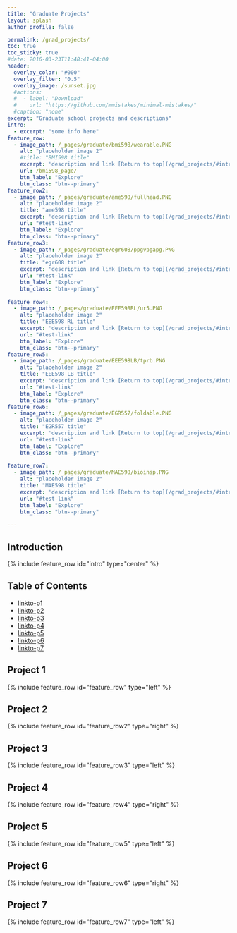 ```yaml
---
title: "Graduate Projects"
layout: splash
author_profile: false

permalink: /grad_projects/
toc: true
toc_sticky: true
#date: 2016-03-23T11:48:41-04:00
header:
  overlay_color: "#000"
  overlay_filter: "0.5"
  overlay_image: /sunset.jpg
  #actions:
  #  - label: "Download"
  #    url: "https://github.com/mmistakes/minimal-mistakes/"
  #caption: "none"
excerpt: "Graduate school projects and descriptions"
intro: 
  - excerpt: "some info here" 
feature_row:
  - image_path: /_pages/graduate/bmi598/wearable.PNG
    alt: "placeholder image 2"
    #title: "BMI598 title"
    excerpt: 'description and link [Return to top](/grad_projects/#introduction) '
    url: /bmi598_page/
    btn_label: "Explore"
    btn_class: "btn--primary"
feature_row2:    
  - image_path: /_pages/graduate/ame598/fullhead.PNG
    alt: "placeholder image 2"
    title: "ame598 title"
    excerpt: 'description and link [Return to top](/grad_projects/#introduction)'
    url: "#test-link"
    btn_label: "Explore"
    btn_class: "btn--primary"
feature_row3:    
  - image_path: /_pages/graduate/egr608/ppgvpgapg.PNG
    alt: "placeholder image 2"
    title: "egr608 title"
    excerpt: 'description and link [Return to top](/grad_projects/#introduction)'
    url: "#test-link"
    btn_label: "Explore"
    btn_class: "btn--primary"
    
feature_row4:
  - image_path: /_pages/graduate/EEE598RL/ur5.PNG
    alt: "placeholder image 2"
    title: "EEE598 RL title"
    excerpt: 'description and link [Return to top](/grad_projects/#introduction)'
    url: "#test-link"
    btn_label: "Explore"
    btn_class: "btn--primary"
feature_row5:   
  - image_path: /_pages/graduate/EEE598LB/tprb.PNG
    alt: "placeholder image 2"
    title: "EEE598 LB title"
    excerpt: 'description and link [Return to top](/grad_projects/#introduction)'
    url: "#test-link"
    btn_label: "Explore"
    btn_class: "btn--primary"
feature_row6:  
  - image_path: /_pages/graduate/EGR557/foldable.PNG
    alt: "placeholder image 2"
    title: "EGR557 title"
    excerpt: 'description and link [Return to top](/grad_projects/#introduction)'
    url: "#test-link"
    btn_label: "Explore"
    btn_class: "btn--primary"
    
feature_row7:
  - image_path: /_pages/graduate/MAE598/bioinsp.PNG
    alt: "placeholder image 2"
    title: "MAE598 title"
    excerpt: 'description and link [Return to top](/grad_projects/#introduction)'
    url: "#test-link"
    btn_label: "Explore"
    btn_class: "btn--primary"
    
---
```

## Introduction
{% include feature_row id="intro" type="center" %}

## Table of Contents
- [linkto-p1](/grad_projects/#project-1) 
- [linkto-p2](/grad_projects/#project-2) 
- [linkto-p3](/grad_projects/#project-3) 
- [linkto-p4](/grad_projects/#project-4) 
- [linkto-p5](/grad_projects/#project-5) 
- [linkto-p6](/grad_projects/#project-6) 
- [linkto-p7](/grad_projects/#project-7)


## Project 1
{% include feature_row id="feature_row" type="left" %}
## Project 2
{% include feature_row id="feature_row2" type="right" %}
## Project 3
{% include feature_row id="feature_row3" type="left" %}
## Project 4
{% include feature_row id="feature_row4" type="right" %}
## Project 5
{% include feature_row id="feature_row5" type="left" %}
## Project 6
{% include feature_row id="feature_row6" type="right" %}
## Project 7
{% include feature_row id="feature_row7" type="left" %}
